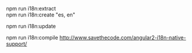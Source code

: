 

npm run i18n:extract  
npm run i18n:create "es, en"  

npm run i18n:update  

npm run i18n:compile
http://www.savethecode.com/angular2-i18n-native-support/